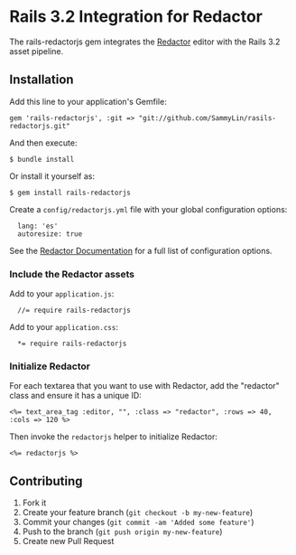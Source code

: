 # Rails 3.2 Integration for Redactor

The rails-redactorjs gem integrates the [Redactor](http://redactorjs.com/) editor with the Rails 3.2 asset pipeline.

## Installation

Add this line to your application's Gemfile:

    gem 'rails-redactorjs', :git => "git://github.com/SammyLin/rasils-redactorjs.git"

And then execute:

    $ bundle install

Or install it yourself as:

    $ gem install rails-redactorjs

Create a `config/redactorjs.yml` file with your global configuration options:

      lang: 'es'
      autoresize: true

See the [Redactor Documentation](http://redactorjs.com/docs/settings/) for a full list of configuration options.

### Include the Redactor assets

Add to your `application.js`:

      //= require rails-redactorjs

Add to your `application.css`:

      *= require rails-redactorjs

### Initialize Redactor

For each textarea that you want to use with Redactor, add the "redactor" class and ensure it has a unique ID:

    <%= text_area_tag :editor, "", :class => "redactor", :rows => 40, :cols => 120 %>

Then invoke the `redactorjs` helper to initialize Redactor:

    <%= redactorjs %>


## Contributing

1. Fork it
2. Create your feature branch (`git checkout -b my-new-feature`)
3. Commit your changes (`git commit -am 'Added some feature'`)
4. Push to the branch (`git push origin my-new-feature`)
5. Create new Pull Request

